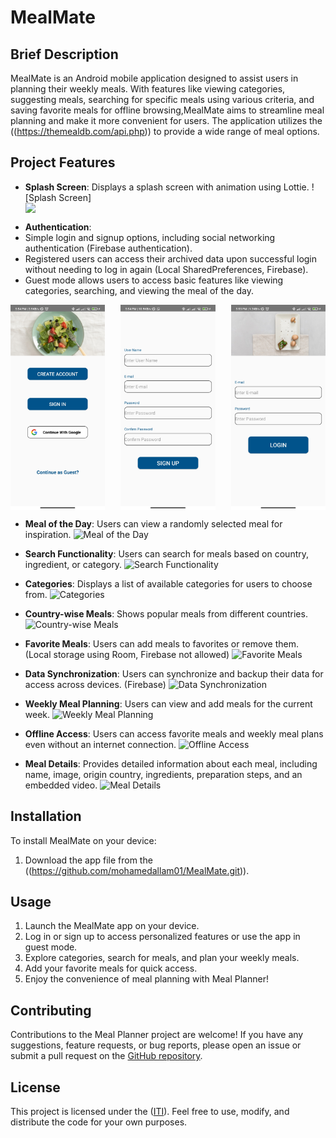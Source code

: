 # MealMate

## Brief Description
MealMate is an Android mobile application designed to assist users in planning their weekly meals. With features like viewing categories, suggesting meals, searching for specific meals using various criteria, and saving favorite meals for offline browsing,MealMate aims to streamline meal planning and make it more convenient for users. The application utilizes the ((https://themealdb.com/api.php)) to provide a wide range of meal options.

## Project Features
- **Splash Screen**: Displays a splash screen with animation using Lottie.
  ![Splash Screen]
  <div style="display:flex; justify-content:space-between;">
    <img src="(https://github.com/mohamedallam01/MealMate/blob/master/screenshots/splash%20screen.jpg?raw=true)" width="30%">
</div>


  - **Authentication**:
  - Simple login and signup options, including social networking authentication (Firebase authentication).
  - Registered users can access their archived data upon successful login without needing to log in again (Local SharedPreferences, Firebase).
  - Guest mode allows users to access basic features like viewing categories, searching, and viewing the meal of the day.

<div style="display:flex; justify-content:space-between;">
    <img src="https://github.com/mohamedallam01/MealMate/blob/master/screenshots/register_login.jpg?raw=true" width="30%">
    <img src="https://github.com/mohamedallam01/MealMate/blob/master/screenshots/registeration%20form.jpg?raw=true" width="30%">
    <img src="https://github.com/mohamedallam01/MealMate/blob/master/screenshots/login.jpg?raw=true" width="30%">
</div>

- **Meal of the Day**: Users can view a randomly selected meal for inspiration.
  ![Meal of the Day](url_to_image1)

- **Search Functionality**: Users can search for meals based on country, ingredient, or category.
  ![Search Functionality](url_to_image2)

- **Categories**: Displays a list of available categories for users to choose from.
  ![Categories](url_to_image3)

- **Country-wise Meals**: Shows popular meals from different countries.
  ![Country-wise Meals](url_to_image4)

- **Favorite Meals**: Users can add meals to favorites or remove them. (Local storage using Room, Firebase not allowed)
  ![Favorite Meals](url_to_image5)

- **Data Synchronization**: Users can synchronize and backup their data for access across devices. (Firebase)
  ![Data Synchronization](url_to_image6)

- **Weekly Meal Planning**: Users can view and add meals for the current week.
  ![Weekly Meal Planning](url_to_image7)

- **Offline Access**: Users can access favorite meals and weekly meal plans even without an internet connection.
  ![Offline Access](url_to_image8)



- **Meal Details**: Provides detailed information about each meal, including name, image, origin country, ingredients, preparation steps, and an embedded video.
  ![Meal Details](url_to_image10)




## Installation
To install MealMate on your device:

1. Download the app file from the ((https://github.com/mohamedallam01/MealMate.git)).


## Usage
1. Launch the MealMate app on your device.
2. Log in or sign up to access personalized features or use the app in guest mode.
3. Explore categories, search for meals, and plan your weekly meals.
4. Add your favorite meals for quick access.
5. Enjoy the convenience of meal planning with Meal Planner!

## Contributing
Contributions to the Meal Planner project are welcome! If you have any suggestions, feature requests, or bug reports, please open an issue or submit a pull request on the [GitHub repository](https://github.com/mohamedallam01/MealMate.git).

## License
This project is licensed under the ([ITI](https://iti.gov.eg/)). Feel free to use, modify, and distribute the code for your own purposes.
